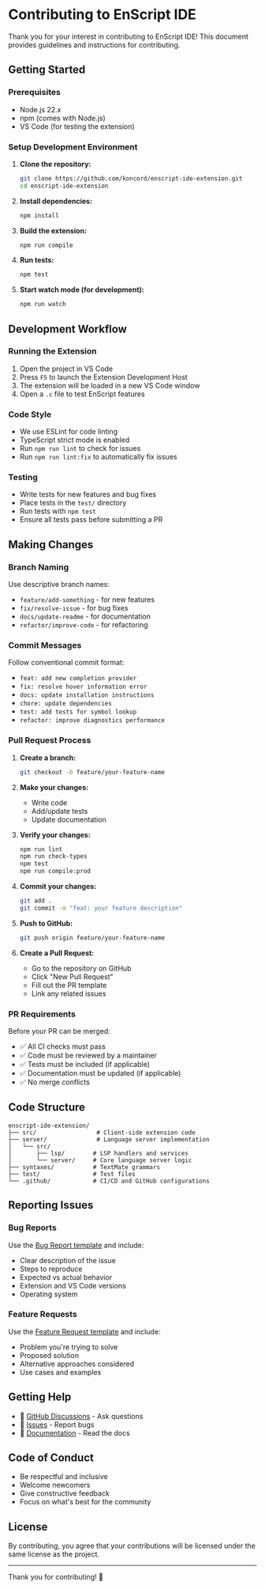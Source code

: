 # Contributing to EnScript IDE

Thank you for your interest in contributing to EnScript IDE! This document provides guidelines and instructions for contributing.

## Getting Started

### Prerequisites

- Node.js 22.x
- npm (comes with Node.js)
- VS Code (for testing the extension)

### Setup Development Environment

1. **Clone the repository:**
   ```bash
   git clone https://github.com/koncord/enscript-ide-extension.git
   cd enscript-ide-extension
   ```

2. **Install dependencies:**
   ```bash
   npm install
   ```

3. **Build the extension:**
   ```bash
   npm run compile
   ```

4. **Run tests:**
   ```bash
   npm test
   ```

5. **Start watch mode (for development):**
   ```bash
   npm run watch
   ```

## Development Workflow

### Running the Extension

1. Open the project in VS Code
2. Press `F5` to launch the Extension Development Host
3. The extension will be loaded in a new VS Code window
4. Open a `.c` file to test EnScript features

### Code Style

- We use ESLint for code linting
- TypeScript strict mode is enabled
- Run `npm run lint` to check for issues
- Run `npm run lint:fix` to automatically fix issues

### Testing

- Write tests for new features and bug fixes
- Place tests in the `test/` directory
- Run tests with `npm test`
- Ensure all tests pass before submitting a PR

## Making Changes

### Branch Naming

Use descriptive branch names:
- `feature/add-something` - for new features
- `fix/resolve-issue` - for bug fixes
- `docs/update-readme` - for documentation
- `refactor/improve-code` - for refactoring

### Commit Messages

Follow conventional commit format:
- `feat: add new completion provider`
- `fix: resolve hover information error`
- `docs: update installation instructions`
- `chore: update dependencies`
- `test: add tests for symbol lookup`
- `refactor: improve diagnostics performance`

### Pull Request Process

1. **Create a branch:**
   ```bash
   git checkout -b feature/your-feature-name
   ```

2. **Make your changes:**
   - Write code
   - Add/update tests
   - Update documentation

3. **Verify your changes:**
   ```bash
   npm run lint
   npm run check-types
   npm test
   npm run compile:prod
   ```

4. **Commit your changes:**
   ```bash
   git add .
   git commit -m "feat: your feature description"
   ```

5. **Push to GitHub:**
   ```bash
   git push origin feature/your-feature-name
   ```

6. **Create a Pull Request:**
   - Go to the repository on GitHub
   - Click "New Pull Request"
   - Fill out the PR template
   - Link any related issues

### PR Requirements

Before your PR can be merged:
- ✅ All CI checks must pass
- ✅ Code must be reviewed by a maintainer
- ✅ Tests must be included (if applicable)
- ✅ Documentation must be updated (if applicable)
- ✅ No merge conflicts

## Code Structure

```
enscript-ide-extension/
├── src/                 # Client-side extension code
├── server/              # Language server implementation
│   └── src/
│       ├── lsp/        # LSP handlers and services
│       └── server/     # Core language server logic
├── syntaxes/           # TextMate grammars
├── test/               # Test files
└── .github/            # CI/CD and GitHub configurations
```

## Reporting Issues

### Bug Reports

Use the [Bug Report template](.github/ISSUE_TEMPLATE/bug_report.yml) and include:
- Clear description of the issue
- Steps to reproduce
- Expected vs actual behavior
- Extension and VS Code versions
- Operating system

### Feature Requests

Use the [Feature Request template](.github/ISSUE_TEMPLATE/feature_request.yml) and include:
- Problem you're trying to solve
- Proposed solution
- Alternative approaches considered
- Use cases and examples

## Getting Help

- 💬 [GitHub Discussions](https://github.com/koncord/enscript-ide-extension/discussions) - Ask questions
- 🐛 [Issues](https://github.com/koncord/enscript-ide-extension/issues) - Report bugs
- 📖 [Documentation](README.md) - Read the docs

## Code of Conduct

- Be respectful and inclusive
- Welcome newcomers
- Give constructive feedback
- Focus on what's best for the community

## License

By contributing, you agree that your contributions will be licensed under the same license as the project.

---

Thank you for contributing! 🎉
